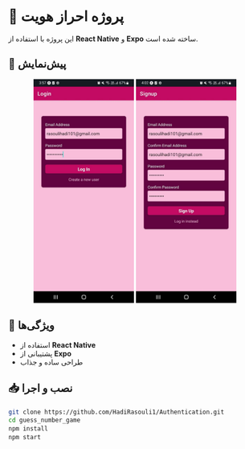 # 🎯 پروژه احراز هویت

این پروژه با استفاده از **React Native** و **Expo** ساخته شده است.  

## 📸 پیش‌نمایش  
<p align="center">
  <img src="https://raw.githubusercontent.com/HadiRasouli1/Authentication/main/assets/image/photo_2025-03-29_16-00-59.jpg" width="200" />
  <img src="https://raw.githubusercontent.com/HadiRasouli1/Authentication/main/assets/image/photo_2025-03-29_16-03-09.jpg" width="200" />
</p>


## 🚀 ویژگی‌ها
- استفاده از **React Native**
- پشتیبانی از **Expo**
- طراحی ساده و جذاب

## 📥 نصب و اجرا
```sh
git clone https://github.com/HadiRasouli1/Authentication.git
cd guess_number_game
npm install
npm start
